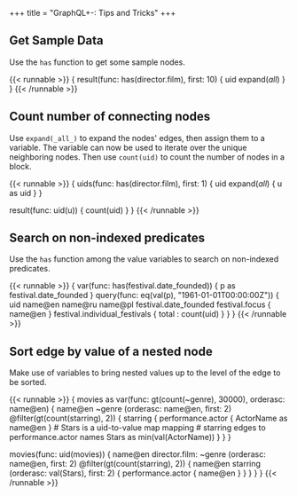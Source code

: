 +++
title = "GraphQL+-: Tips and Tricks"
+++

## Get Sample Data

Use the `has` function to get some sample nodes.

{{< runnable >}}
{
  result(func: has(director.film), first: 10) {
    uid
    expand(_all_)
  }
}
{{< /runnable >}}


## Count number of connecting nodes

Use `expand(_all_)` to expand the nodes' edges, then assign them to a variable.
The variable can now be used to iterate over the unique neighboring nodes.
Then use `count(uid)` to count the number of nodes in a block.

{{< runnable >}}
{
  uids(func: has(director.film), first: 1) {
    uid
    expand(_all_) { u as uid }
  }

  result(func: uid(u)) {
    count(uid)
  }
}
{{< /runnable >}}

## Search on non-indexed predicates

Use the `has` function among the value variables to search on non-indexed predicates.

{{< runnable >}}
{
  var(func: has(festival.date_founded)) {
    p as festival.date_founded
  }
  query(func: eq(val(p), "1961-01-01T00:00:00Z")) {
      uid
      name@en
      name@ru
      name@pl
      festival.date_founded
      festival.focus { name@en }
      festival.individual_festivals { total : count(uid) }
  }
}
{{< /runnable >}}

## Sort edge by value of a nested node

Make use of variables to bring nested values up to the level of the edge to be sorted.

{{< runnable >}}
{
  movies as var(func: gt(count(~genre), 30000), orderasc: name@en) {
    name@en
    ~genre (orderasc: name@en, first: 2) @filter(gt(count(starring), 2)) {
      starring {
        performance.actor {
          ActorName as name@en
        }
        # Stars is a uid-to-value map mapping
        # starring edges to performance.actor names
        Stars as min(val(ActorName))
      }
    }
  }

  movies(func: uid(movies)) {
    name@en
    director.film: ~genre (orderasc: name@en, first: 2) @filter(gt(count(starring), 2)) {
      name@en
      starring (orderasc: val(Stars), first: 2) {
        performance.actor {
          name@en
        }
      }
    }
  }
}
{{< /runnable >}}
